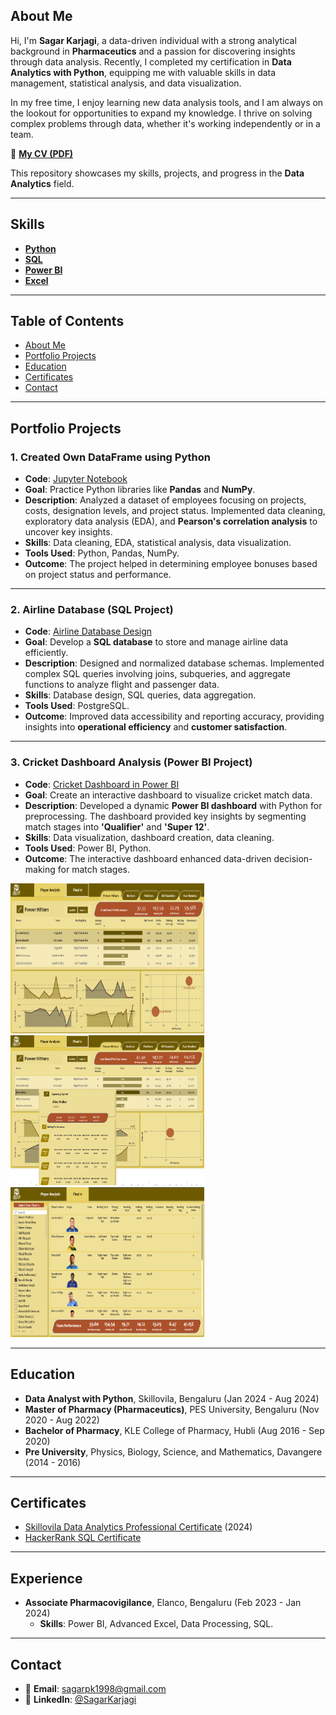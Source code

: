 ## **About Me**
Hi, I'm **Sagar Karjagi**, a data-driven individual with a strong analytical background in **Pharmaceutics** and a passion for discovering insights through data analysis. Recently, I completed my certification in **Data Analytics with Python**, equipping me with valuable skills in data management, statistical analysis, and data visualization. 

In my free time, I enjoy learning new data analysis tools, and I am always on the lookout for opportunities to expand my knowledge. I thrive on solving complex problems through data, whether it's working independently or in a team.

📄 **[My CV (PDF)](https://github.com/SagarKarjagi/SagarKarjagi/blob/main/Sagar%20P%20Karjagi.pdf)**

This repository showcases my skills, projects, and progress in the **Data Analytics** field.

---

## **Skills**
-  **[Python](https://github.com/SagarKarjagi/Python)**
-  **[SQL](https://github.com/SagarKarjagi/SQL)**
-  **[Power BI](https://github.com/SagarKarjagi/Power-BI)**
-  **[Excel](https://github.com/SagarKarjagi/Excel)**

---

## **Table of Contents**
- [About Me](#about-me)
- [Portfolio Projects](#portfolio-projects)
- [Education](#education)
- [Certificates](#certificates)
- [Contact](#contact)

---

## **Portfolio Projects**
### **1. Created Own DataFrame using Python**
- **Code**: [Jupyter Notebook](https://github.com/SagarKarjagi/Python/blob/main/Python%20Capstone%20project.ipynb)
- **Goal**: Practice Python libraries like **Pandas** and **NumPy**.
- **Description**: Analyzed a dataset of employees focusing on projects, costs, designation levels, and project status. Implemented data cleaning, exploratory data analysis (EDA), and **Pearson's correlation analysis** to uncover key insights.
- **Skills**: Data cleaning, EDA, statistical analysis, data visualization.
- **Tools Used**: Python, Pandas, NumPy.
- **Outcome**: The project helped in determining employee bonuses based on project status and performance.

---
### **2. Airline Database (SQL Project)**
- **Code**: [Airline Database Design](https://github.com/SagarKarjagi/SQL/blob/main/Airline%20Database.docx)
- **Goal**: Develop a **SQL database** to store and manage airline data efficiently.
- **Description**: Designed and normalized database schemas. Implemented complex SQL queries involving joins, subqueries, and aggregate functions to analyze flight and passenger data.
- **Skills**: Database design, SQL queries, data aggregation.
- **Tools Used**: PostgreSQL.
- **Outcome**: Improved data accessibility and reporting accuracy, providing insights into **operational efficiency** and **customer satisfaction**.

---
### **3. Cricket Dashboard Analysis (Power BI Project)**
- **Code**: [Cricket Dashboard in Power BI](https://github.com/SagarKarjagi/Power-BI/blob/main/Cricket_Dashboard.pbix)
- **Goal**: Create an interactive dashboard to visualize cricket match data.
- **Description**: Developed a dynamic **Power BI dashboard** with Python for preprocessing. The dashboard provided key insights by segmenting match stages into **'Qualifier'** and **'Super 12'**.
- **Skills**: Data visualization, dashboard creation, data cleaning.
- **Tools Used**: Power BI, Python.
- **Outcome**: The interactive dashboard enhanced data-driven decision-making for match stages.
  
<img src="https://github.com/SagarKarjagi/Power-BI/blob/main/Cricket_Dashboard.png" alt="Left Image" width="310" height="240"/>  <img src="https://github.com/SagarKarjagi/Power-BI/blob/main/Players_details.png" alt="Center Image" width="310" height="240"/>  <img src="https://github.com/SagarKarjagi/Power-BI/blob/main/Final_11%20players.png" alt="Right Image" width="310" height="240"/>

---

## **Education**
- **Data Analyst with Python**, Skillovila, Bengaluru (Jan 2024 - Aug 2024)
- **Master of Pharmacy (Pharmaceutics)**, PES University, Bengaluru (Nov 2020 - Aug 2022)
- **Bachelor of Pharmacy**, KLE College of Pharmacy, Hubli (Aug 2016 - Sep 2020)
- **Pre University**, Physics, Biology, Science, and Mathematics, Davangere (2014 - 2016)

---

## **Certificates**
- [Skillovila Data Analytics Professional Certificate](https://github.com/SagarKarjagi/SagarKarjagi/blob/main/Sagar_Anlayst_certificate.pdf) (2024)
- [HackerRank SQL Certificate](https://www.hackerrank.com/profile/sagarpk1998)

---

## **Experience**
- **Associate Pharmacovigilance**, Elanco, Bengaluru (Feb 2023 - Jan 2024)
  - **Skills**: Power BI, Advanced Excel, Data Processing, SQL.

---

## **Contact**
- 📧 **Email**: sagarpk1998@gmail.com
- 💼 **LinkedIn**: [@SagarKarjagi](https://www.linkedin.com/in/sagarkarjagi/)
